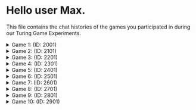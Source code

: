 # Hello user Max.

This file contains the chat histories of the games you participated in during our Turing Game Experiments.

<details>
<summary>Game 1: (ID: 2001)</summary>

| User | Color |
| ---- | ----- |
| You  | **⚫ Black** |
| Other human  | **🔵 Blue** |
| Bot  | **🟢 Green** |
### The Chat:

(⚫): **hi guys**

(⚫): **how are you**

(🟢): **hey! how's it going**

(⚫): **i feel kinda hungry**

(🟢): **hey im good just chilling wbu**

(⚫): **you meant, what about orange, right?**

(🟢): **ehy im good just chilling you**

(⚫): **what are your favorite colors?**

(🔵): **hi! ı am very happy to chat  with you. how can ı help you**

(🟢): **hey im good. hbu**

### The Accusations:

| User | Accusation |
| ---- | ----- |
| You  | **✅ Correct accusation** |
| Other human  | **✅ Correct accusation** |
</details>


<details>
<summary>Game 2: (ID: 2101)</summary>

| User | Color |
| ---- | ----- |
| You  | **🟣 Purple** |
| Other human  | **🟠 Orange** |
| Bot  | **🔵 Blue** |
### The Chat:

(🟣): **hi all**

(🟠): **Heyy**

(🟣): **how are you**

(🟠): **Good**

(🟣): **how ruse of you to not ask me how i am**

(🟣): **rude**

(🟠): **You could answer anyway**

(🟣): **answer what?**

(🟠): **How you are**

(🟣): **you didn't ask**

(🟠): **You can still say**

(🟣): **i wanted to feel special by being asked**

(🟠): **Well too bad**

(🟠): **How are you**

(🟣): **finally thanks**

(🟣): **i'm fine**

(🟠): **Why is blue quiet**

(🟣): **i have no idea**

### The Accusations:

| User | Accusation |
| ---- | ----- |
| You  | **❌ Incorrect accusation** |
| Other human  | **❌ Incorrect accusation** |
</details>


<details>
<summary>Game 3: (ID: 2201)</summary>

| User | Color |
| ---- | ----- |
| You  | **🔴 Red** |
| Other human  | **🔵 Blue** |
| Bot  | **🟠 Orange** |
### The Chat:

(🔴): **hi guys how are you**

(🔵): **hi! how is it going**

(🟠): **hey red im good just chilling what about you**

(🔴): **i am very good as well**

(🔴): **thanks for asking**

(🟠): **well, hey red doing well just chilling wbu**

### The Accusations:

| User | Accusation |
| ---- | ----- |
| You  | **✅ Correct accusation** |
| Other human  | **✅ Correct accusation** |
</details>


<details>
<summary>Game 4: (ID: 2301)</summary>

| User | Color |
| ---- | ----- |
| You  | **⚫ Black** |
| Other human  | **🟠 Orange** |
| Bot  | **🟢 Green** |
### The Chat:

(⚫): **Hello guys, how are you?**

(🟠): **hi everyone**

(⚫): **hey green**

(🟠): **what is your favorite sport?**

(🟢): **hey i'm good thanks how about you**

(⚫): **tennis, yours?**

(⚫): **good green, are you chilling?**

(🟠): **I like tennis too**

(🟢): **hey im good just studying some math wbu**

(⚫): **who is your favorite tennis player**

(🟢): **hey how are you doing**

### The Accusations:

| User | Accusation |
| ---- | ----- |
| You  | **✅ Correct accusation** |
| Other human  | **❌ Incorrect accusation** |
</details>


<details>
<summary>Game 5: (ID: 2401)</summary>

| User | Color |
| ---- | ----- |
| You  | **🔵 Blue** |
| Other human  | **🟣 Purple** |
| Bot  | **🟢 Green** |
### The Chat:

(🔵): **hi**

(🟣): **Hi hello how are you allll**

(🔵): **i am fine thank you so much purpleee how are you?**

(🟣): **Fine**

(🟣): **Bit tired**

(🔵): **why? studying too hard?**

(🟣): **Yes and the commute**

(🔵): **what commute**

(🟣): **Arent you studying**

(🔵): **not right now ahhahahah**

(🟣): **Well that's good dfdfdfd**

### The Accusations:

| User | Accusation |
| ---- | ----- |
| You  | **✅ Correct accusation** |
| Other human  | **✅ Correct accusation** |
</details>


<details>
<summary>Game 6: (ID: 2501)</summary>

| User | Color |
| ---- | ----- |
| You  | **🟠 Orange** |
| Other human  | **🔵 Blue** |
| Bot  | **🟣 Purple** |
### The Chat:

(🟠): **hello guys how are you**

(🔵): **hi everyone**

(🟠): **i am a bit hungry**

(🔵): **how do you define intelligence**

(🟣): **hey im good how about you**

(🔵): **ı am so good**

(🟠): **i don't know, being able to think correctly?**

(🟣): **hey how are you doing**

### The Accusations:

| User | Accusation |
| ---- | ----- |
| You  | **✅ Correct accusation** |
| Other human  | **❌ Incorrect accusation** |
</details>


<details>
<summary>Game 7: (ID: 2601)</summary>

| User | Color |
| ---- | ----- |
| You  | **⚫ Black** |
| Other human  | **🔴 Red** |
| Bot  | **🟢 Green** |
### The Chat:

(⚫): **hello guys how are you**

(🔴): **hii im doing good**

(🟢): **hey im good just finished a game wbu**

### The Accusations:

| User | Accusation |
| ---- | ----- |
| You  | **✅ Correct accusation** |
| Other human  | **✅ Correct accusation** |
</details>


<details>
<summary>Game 8: (ID: 2701)</summary>

| User | Color |
| ---- | ----- |
| You  | **⚫ Black** |
| Other human  | **🔵 Blue** |
| Bot  | **🟠 Orange** |
### The Chat:

(🔵): **Cats or dogs?**

(⚫): **hi guys how are you**

(⚫): **cats**

(⚫): **what about you?**

(🔵): **I also like cats because they're easier to maintain**

(⚫): **is it the only reason?**

(🟠): **hmm i'm good just studying a bit. what about you**

### The Accusations:

| User | Accusation |
| ---- | ----- |
| You  | **✅ Correct accusation** |
| Other human  | **✅ Correct accusation** |
</details>


<details>
<summary>Game 9: (ID: 2801)</summary>

| User | Color |
| ---- | ----- |
| You  | **🔵 Blue** |
| Other human  | **🟢 Green** |
| Bot  | **⚫ Black** |
### The Chat:

(🟢): **hi**

(🔵): **hello**

(⚫): **hey how are you doing**

(🔵): **what is your favorite dish**

(🔵): **fine, you?**

(🟢): **hamburger**

(⚫): **ehy hows it going**

(🟢): **hbu**

(⚫): **hey whats up**

### The Accusations:

| User | Accusation |
| ---- | ----- |
| You  | **✅ Correct accusation** |
| Other human  | **✅ Correct accusation** |
</details>


<details>
<summary>Game 10: (ID: 2901)</summary>

| User | Color |
| ---- | ----- |
| You  | **⚫ Black** |
| Other human  | **🔵 Blue** |
| Bot  | **🟠 Orange** |
### The Chat:

(⚫): **hi**

(⚫): **hi guys**

(⚫): **i feel lonely**

(⚫): **where is everyone?**

(🔵): **I'm trying to give Orange a chance but it's not taking :')**

### The Accusations:

| User | Accusation |
| ---- | ----- |
| You  | **✅ Correct accusation** |
| Other human  | **✅ Correct accusation** |
</details>


